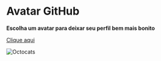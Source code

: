 # Avatar GitHub

 **Escolha um avatar para deixar seu perfil bem mais bonito**
 
 [Clique aqui](https://octodex.github.com/)
 
 
![Octocats](https://octodex.github.com/images/OctoAsians_dex_Full.png)

